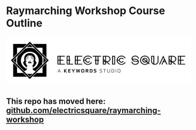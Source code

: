 # Raymarching Workshop Course Outline

![](assets/ES-logo-and-wordmark.jpg)

## This repo has moved here: [github.com/electricsquare/raymarching-workshop](https://github.com/electricsquare/raymarching-workshop)
